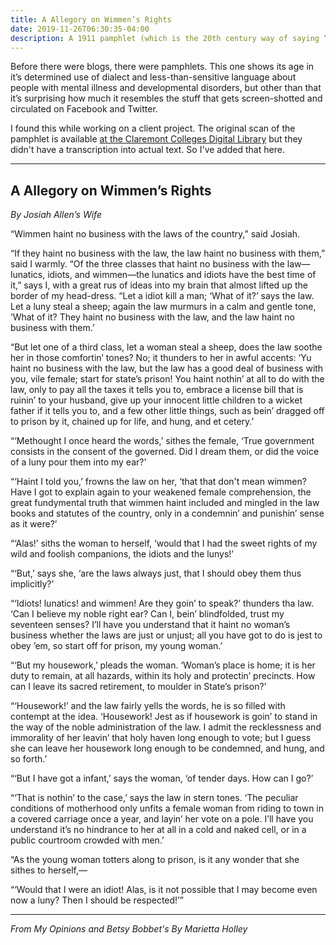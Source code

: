 ```yaml
---
title: A Allegory on Wimmen’s Rights 
date: 2019-11-26T06:30:35-04:00
description: A 1911 pamphlet (which is the 20th century way of saying “blog post”) about the rights of women compared to the others the government deems unfit to participate in democratic action. 
---
```


Before there were blogs, there were pamphlets. This one shows its age in it’s determined use of dialect and less-than-sensitive language about people with mental illness and developmental disorders, but other than that it’s surprising how much it resembles the stuff that gets screen-shotted and circulated on Facebook and Twitter.

I found this while working on a client project. The original scan of the pamphlet is available [at the Claremont Colleges Digital Library](http://ccdl.libraries.claremont.edu/cdm/compoundobject/collection/p15831coll5/id/1342/rec/1) but they didn't have a transcription into actual text. So I've added that here.

---

## A Allegory on Wimmen’s Rights
*By Josiah Allen’s Wife*

“Wimmen haint no business with the laws of the country,” said Josiah.

“If they haint no business with the law, the law haint no business with them,” said I warmly. “Of the three classes that haint no business with the law—lunatics, idiots, and wimmen—the lunatics and idiots have the best time of it,” says I, with a great rus of ideas into my brain that almost lifted up the border of my head-dress. “Let a idiot kill a man; ‘What of it?’ says the law. Let a luny steal a sheep; again the law murmurs in a calm and gentle tone, ‘What of it? They haint no business with the law, and the law haint no business with them.’

“But let one of a third class, let a woman steal a sheep, does the law soothe her in those comfortin’ tones? No; it thunders to her in awful accents: ‘Yu haint no business with the law, but the law has a good deal of business with you, vile female; start for state’s prison! You haint nothin’ at all to do with the law, only to pay all the taxes it tells you to, embrace a license bill that is ruinin’ to your husband, give up your innocent little children to a wicket father if it tells you to, and a few other little things, such as bein’ dragged off to prison by it, chained up for life, and hung, and et cetery.’

“‘Methought I once heard the words,’ sithes the female, ‘True government consists in the consent of the governed. Did I dream them, or did the voice of a luny pour them into my ear?’

“‘Haint I told you,’ frowns the law on her, ‘that that don't mean wimmen? Have I got to explain again to your weakened female comprehension, the great fundymental truth that wimmen haint included and mingled in the law books and statutes of the country, only in a condemnin’ and punishin’ sense as it were?’

“‘Alas!’ siths the woman to herself, ‘would that I had the sweet rights of my wild and foolish companions, the idiots and the lunys!’

“‘But,’ says she, ‘are the laws always just, that I should obey them thus implicitly?’

“‘Idiots! lunatics! and wimmen! Are they goin’ to speak?’ thunders tha law. ‘Can I believe my noble right ear? Can I, bein’ blindfolded, trust my seventeen senses? I’ll have you understand that it haint no woman’s business whether the laws are just or unjust; all you have got to do is jest to obey ’em, so start off for prison, my young woman.’

“‘But my housework,’ pleads the woman. ‘Woman’s place is home; it is her duty to remain, at all hazards, within its holy and protectin’ precincts. How can I leave its sacred retirement, to moulder in State’s prison?’

“‘Housework!’ and the law fairly yells the words, he is so filled with contempt at the idea. ‘Housework! Jest as if housework is goin’ to stand in the way of the noble administration of the law. I admit the recklessness and immorality of her leavin’ that holy haven long enough to vote; but I guess she can leave her housework long enough to be condemned, and hung, and so forth.’

“‘But I have got a infant,’ says the woman, ‘of tender days. How can I go?’

“‘That is nothin’ to the case,’ says the law in stern tones. ‘The peculiar conditions of motherhood only unfits a female woman from riding to town in a covered carriage once a year, and layin’ her vote on a pole. I’ll have you understand it’s no hindrance to her at all in a cold and naked cell, or in a public courtroom crowded with men.’

“As the young woman totters along to prison, is it any wonder that she sithes to herself,—

“‘Would that I were an idiot! Alas, is it not possible that I may become even now a luny? Then I should be respected!’”

---

_From My Opinions and Betsy Bobbet's_
_By Marietta Holley_
